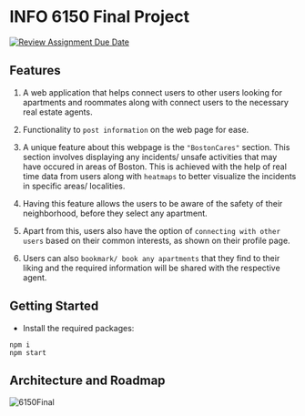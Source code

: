 INFO 6150 Final Project 
=======================

[![Review Assignment Due Date](https://classroom.github.com/assets/deadline-readme-button-24ddc0f5d75046c5622901739e7c5dd533143b0c8e959d652212380cedb1ea36.svg)](https://classroom.github.com/a/OuSBNpwM)

Features
--------
1. A web application that helps connect users to other users looking for apartments and roommates along with connect users to the necessary real estate agents. 

2. Functionality to `post information` on the web page for ease. 

3. A unique feature about this webpage is the `"BostonCares"` section. This section involves displaying any incidents/ unsafe activities that may have occured in areas of Boston. This is achieved with the help of real time data from users along with `heatmaps` to better visualize the incidents in specific areas/ localities.

4. Having this feature allows the users to be aware of the safety of their neighborhood, before they select any apartment. 

5. Apart from this, users also have the option of `connecting with other users` based on their common interests, as shown on their profile page. 

6. Users can also `bookmark/ book any apartments` that they find to their liking and the required information will be shared with the respective agent.

Getting Started
---------------
* Install the required packages:

```
npm i
npm start
```

Architecture and Roadmap
-------------------------

![6150Final](https://github.com/info-6150-fall-2023/final-project-incident-map/assets/145169519/a16d2ef8-25a8-437c-8d52-e53587ddbf14)

